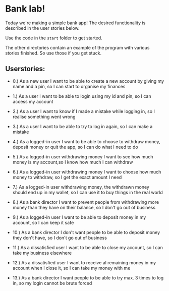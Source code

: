 # Bank lab!

Today we're making a simple bank app! The desired functionality is described in the user stories below.

Use the code in the `start` folder to get started.

The other directories contain an example of the program with various stories finished. So use those if you get stuck.

## Userstories:

- 0.) As a new user I want to be able to create a new account by giving my name and a pin, so I can start to organise my finances

- 1.) As a user I want to be able to login using my id and pin, so I can access my account

- 2.) As a user I want to know if I made a mistake while logging in, so I realise something went wrong

- 3.) As a user I want to be able to try to log in again, so I can make a mistake

- 4.) As a logged-in user I want to be able to choose to withdraw money, deposit money or quit the app, so I can do what I need to do

- 5.) As a logged-in user withdrawing money I want to see how much money is my account,so I know how much I can withdraw

- 6.) As a logged-in user withdrawing money I want to choose how much money to withdraw, so I get the exact amount I need

- 7.) As a logged-in user withdrawing money, the withdrawn money should end up in my wallet, so I can use it to buy things in the real world

- 8.) As a bank director I want to prevent people from withdrawing more money than they have on their balance, so I don't go out of business

- 9.) As a logged-in user I want to be able to deposit money in my account, so I can keep it safe

- 10.) As a bank director I don't want people to be able to deposit money they don't have, so I don't go out of business

- 11.) As a dissatisfied user I want to be able to close my account, so I can take my business elsewhere

- 12.) As a dissatisfied user I want to receive al remaining money in my account when I close it, so I can take my money with me

- 13.) As a bank director I want people to be able to try max. 3 times to log in, so my login cannot be brute forced